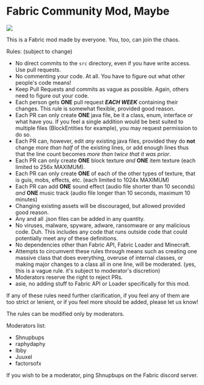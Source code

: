 # Fabric Community Mod, Maybe

<img src="https://i.imgur.com/WtGipgm.png" />

This is a Fabric mod made by everyone. You, too, can join the chaos.

Rules: (subject to change)
- No direct commits to the `src` directory, even if you have write access. Use pull requests.
- No commenting your code. At all. You have to figure out what other people's code means!
- Keep Pull Requests and commits as vague as possible. Again, others need to figure out your code.
- Each person gets **ONE** pull request ***EACH WEEK*** containing their changes. This rule is somewhat flexible, provided good reason.
- Each PR can only create **ONE** java file, be it a class, enum, interface or what have you. If you feel a single addition would be best suited to multiple files (BlockEntities for example), you may request permission to do so.
- Each PR can, however, edit *any* existing java files, provided they do **not** change *more than half* of the existing lines, or add enough lines thus that the line count becomes *more than twice that it was prior*.
- Each PR can only create **ONE** block texture *and* **ONE** item texture (each limited to 256x MAXIMUM).
- Each PR can only create **ONE** of each of the other types of texture, that is guis, mobs, effects, etc. (each limited to 1024x MAXIMUM)
- Each PR can add **ONE** sound effect (audio file shorter than 10 seconds) *and* **ONE** music track (audio file longer than 10 seconds, maximum 10 minutes)
- Changing existing assets will be discouraged, but allowed provided good reason.
- Any and all .json files can be added in any quantity.
- No viruses, malware, spyware, adware, ransomware or any malicious code. Duh. This includes any code that runs outside code that could potentially meet any of these definitions. 
- No dependencies other than Fabric API, Fabric Loader and Minecraft.
- Attempts to circumvent these rules through means such as creating one massive class that does everything, overuse of internal classes, or making major changes to a class all in one line, will be moderated. (yes, this is a vague rule. it's subject to moderator's discretion)
- Moderators reserve the right to reject PRs.
- asie, no adding stuff to Fabric API or Loader specifically for this mod.

If any of these rules need further clarification, if you feel any of them are too strict or lenient, or if you feel more should be added, please let us know!

The rules can be modified only by moderators.

Moderators list:
- Shnupbups
- raphydaphy
- Ibby
- Juuxel
- factorsofx

If you wish to be a moderator, ping Shnupbups on the Fabric discord server.
